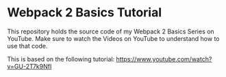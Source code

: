 # Webpack 2 Basics Tutorial
This repository holds the source code of my Webpack 2 Basics Series on YouTube. Make sure to watch the Videos on YouTube to understand how to use that code.

This is based on the following tutorial:
https://www.youtube.com/watch?v=GU-2T7k9NfI